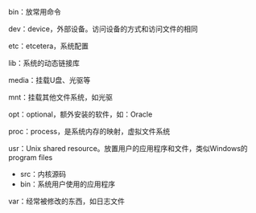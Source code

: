 bin：放常用命令

dev：device，外部设备。访问设备的方式和访问文件的相同

etc：etcetera，系统配置

lib：系统的动态链接库

media：挂载U盘、光驱等

mnt：挂载其他文件系统，如光驱

opt：optional，额外安装的软件，如：Oracle

proc：process，是系统内存的映射，虚拟文件系统

usr：Unix shared resource。放置用户的应用程序和文件，类似Windows的program files

- src：内核源码
- bin：系统用户使用的应用程序

var：经常被修改的东西，如日志文件